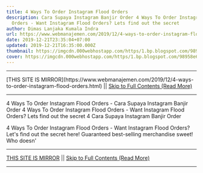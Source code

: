 ```yaml
---
title: 4 Ways To Order Instagram Flood Orders
description: Cara Supaya Instagram Banjir Order 4 Ways To Order Instagram Flood
  Orders - Want Instagram Flood Orders? Lets find out the secret
author: Dimas Lanjaka Kumala Indra
url: https://www.webmanajemen.com/2019/12/4-ways-to-order-instagram-flood-orders.html
date: 2019-12-21T23:35:04+07:00
updated: 2019-12-21T16:35:00.000Z
thumbnail: https://imgcdn.000webhostapp.com/https/1.bp.blogspot.com/98958e6fc59437efea5d2a1af93856a5.jpeg
cover: https://imgcdn.000webhostapp.com/https/1.bp.blogspot.com/98958e6fc59437efea5d2a1af93856a5.jpeg
---
```


<hr/> [THIS SITE IS MIRROR](https://www.webmanajemen.com/2019/12/4-ways-to-order-instagram-flood-orders.html) || <a href="https://www.webmanajemen.com/2019/12/4-ways-to-order-instagram-flood-orders.html" rel="follow" class="button" id="read-more">Skip to Full Contents (Read More)</a> <hr/> 4 Ways To Order Instagram Flood Orders - Cara Supaya Instagram Banjir Order 4 Ways To Order Instagram Flood Orders - Want Instagram Flood Orders? Lets find out the secret 4 Cara Supaya Instagram Banjir Order



  4 Ways To Order Instagram Flood Orders - Want Instagram Flood Orders?  Let's find out the secret here!  Guaranteed best-selling merchandise sweet!  Who doesn' <hr/> [THIS SITE IS MIRROR](https://www.webmanajemen.com/2019/12/4-ways-to-order-instagram-flood-orders.html) || <a href="https://www.webmanajemen.com/2019/12/4-ways-to-order-instagram-flood-orders.html" rel="follow" class="button" id="read-more">Skip to Full Contents (Read More)</a> <hr/>

<script>
    if (location.host.includes('dimaslanjaka12')) {
      location.replace('https://www.webmanajemen.com/2019/12/4-ways-to-order-instagram-flood-orders.html');
    }
  </script>